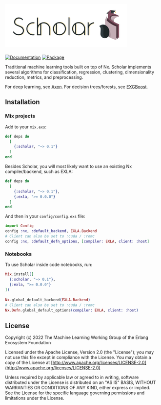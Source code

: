 <h1><img src="./images/scholar.png" alt="Scholar" width="400"></h1>

[![Documentation](http://img.shields.io/badge/hex.pm-docs-green.svg?style=flat)](https://hexdocs.pm/scholar)
[![Package](https://img.shields.io/hexpm/v/scholar.svg)](https://hex.pm/packages/scholar)

Traditional machine learning tools built on top of Nx. Scholar implements
several algorithms for classification, regression, clustering, dimensionality
reduction, metrics, and preprocessing.

For deep learning, see [Axon](https://github.com/elixir-nx/axon).
For decision trees/forests, see [EXGBoost](https://github.com/acalejos/exgboost).

## Installation

### Mix projects

Add to your `mix.exs`:

```elixir
def deps do
  [
    {:scholar, "~> 0.1"}
  ]
end
```

Besides Scholar, you will most likely want to use an existing Nx compiler/backend,
such as EXLA:

```elixir
def deps do
  [
    {:scholar, "~> 0.1"},
    {:exla, ">= 0.0.0"}
  ]
end
```

And then in your `config/config.exs` file:

```elixir
import Config
config :nx, :default_backend, EXLA.Backend
# Client can also be set to :cuda / :romc
config :nx, :default_defn_options, [compiler: EXLA, client: :host]
```

### Notebooks

To use Scholar inside code notebooks, run:

```elixir
Mix.install([
  {:scholar, "~> 0.1"},
  {:exla, ">= 0.0.0"}
])

Nx.global_default_backend(EXLA.Backend)
# Client can also be set to :cuda / :romc
Nx.Defn.global_default_options(compiler: EXLA, client: :host)
```

## License

Copyright (c) 2022 The Machine Learning Working Group of the Erlang Ecosystem Foundation

Licensed under the Apache License, Version 2.0 (the "License");
you may not use this file except in compliance with the License.
You may obtain a copy of the License at [http://www.apache.org/licenses/LICENSE-2.0](http://www.apache.org/licenses/LICENSE-2.0)

Unless required by applicable law or agreed to in writing, software
distributed under the License is distributed on an "AS IS" BASIS,
WITHOUT WARRANTIES OR CONDITIONS OF ANY KIND, either express or implied.
See the License for the specific language governing permissions and
limitations under the License.
